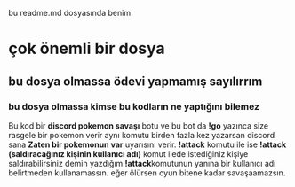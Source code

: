 bu readme.md dosyasında benim 

# çok önemli bir dosya

## bu dosya olmassa ödevi yapmamış sayılırrım

### bu dosya olmassa kimse bu kodların ne yaptığını bilemez
Bu kod bir **discord pokemon savaşı** botu ve bu bot da **!go** yazınca size rasgele bir pokemon verir aynı komutu birden fazla kez yazarsan discord sana **Zaten bir pokemonun var** uyarısını verir. **!attack** komutu ile ise **!attack (saldıracağınız kişinin kullanıcı adı)** komut ilede istediğiniz kişiye saldırabilirsiniz demin yazdığım **!attack**komutunun yanına bir kullanıcı adı belirtmeden kullanamassın. eğer ölürsen oyun bitene kadar savaşaamazsın.